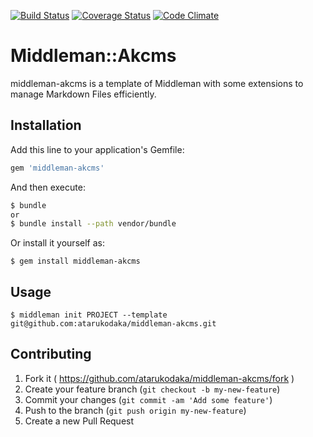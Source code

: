 [![Build Status](https://travis-ci.org/atarukodaka/middleman-akcms.svg?branch=master)](https://travis-ci.org/atarukodaka/middleman-akcms)
[![Coverage Status](https://coveralls.io/repos/github/atarukodaka/middleman-akcms/badge.svg?branch=master)](https://coveralls.io/github/atarukodaka/middleman-akcms?branch=master)
[![Code Climate](https://codeclimate.com/github/atarukodaka/middleman-akcms/badges/gpa.svg)](https://codeclimate.com/github/atarukodaka/middleman-akcms)



# Middleman::Akcms

middleman-akcms is a template of Middleman with some extensions to manage Markdown Files efficiently.

## Installation

Add this line to your application's Gemfile:

```ruby
gem 'middleman-akcms'
```

And then execute:

```sh
$ bundle
or
$ bundle install --path vendor/bundle
```

Or install it yourself as:

```
$ gem install middleman-akcms
```

## Usage

```
$ middleman init PROJECT --template git@github.com:atarukodaka/middleman-akcms.git
```

## Contributing

1. Fork it ( https://github.com/atarukodaka/middleman-akcms/fork )
2. Create your feature branch (`git checkout -b my-new-feature`)
3. Commit your changes (`git commit -am 'Add some feature'`)
4. Push to the branch (`git push origin my-new-feature`)
5. Create a new Pull Request

